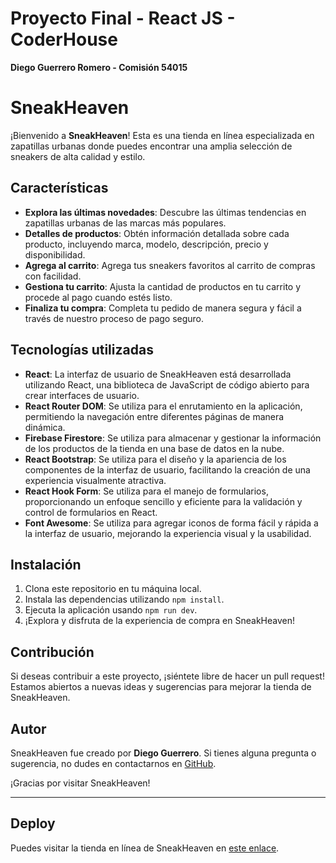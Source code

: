 # Proyecto Final - React JS - CoderHouse

**Diego Guerrero Romero - Comisión 54015**

# SneakHeaven

¡Bienvenido a **SneakHeaven**! Esta es una tienda en línea especializada en zapatillas urbanas donde puedes encontrar una amplia selección de sneakers de alta calidad y estilo.

## Características

- **Explora las últimas novedades**: Descubre las últimas tendencias en zapatillas urbanas de las marcas más populares.
- **Detalles de productos**: Obtén información detallada sobre cada producto, incluyendo marca, modelo, descripción, precio y disponibilidad.
- **Agrega al carrito**: Agrega tus sneakers favoritos al carrito de compras con facilidad.
- **Gestiona tu carrito**: Ajusta la cantidad de productos en tu carrito y procede al pago cuando estés listo.
- **Finaliza tu compra**: Completa tu pedido de manera segura y fácil a través de nuestro proceso de pago seguro.

## Tecnologías utilizadas

- **React**: La interfaz de usuario de SneakHeaven está desarrollada utilizando React, una biblioteca de JavaScript de código abierto para crear interfaces de usuario.
- **React Router DOM**: Se utiliza para el enrutamiento en la aplicación, permitiendo la navegación entre diferentes páginas de manera dinámica.
- **Firebase Firestore**: Se utiliza para almacenar y gestionar la información de los productos de la tienda en una base de datos en la nube.
- **React Bootstrap**: Se utiliza para el diseño y la apariencia de los componentes de la interfaz de usuario, facilitando la creación de una experiencia visualmente atractiva.
- **React Hook Form**: Se utiliza para el manejo de formularios, proporcionando un enfoque sencillo y eficiente para la validación y control de formularios en React.
- **Font Awesome**: Se utiliza para agregar iconos de forma fácil y rápida a la interfaz de usuario, mejorando la experiencia visual y la usabilidad.

## Instalación

1. Clona este repositorio en tu máquina local.
2. Instala las dependencias utilizando `npm install`.
3. Ejecuta la aplicación usando `npm run dev`.
4. ¡Explora y disfruta de la experiencia de compra en SneakHeaven!

## Contribución

Si deseas contribuir a este proyecto, ¡siéntete libre de hacer un pull request! Estamos abiertos a nuevas ideas y sugerencias para mejorar la tienda de SneakHeaven.

## Autor

SneakHeaven fue creado por **Diego Guerrero**. Si tienes alguna pregunta o sugerencia, no dudes en contactarnos en [GitHub](https://github.com/DiegoGR22).

¡Gracias por visitar SneakHeaven!

----------------------------------------------------------------

## Deploy

Puedes visitar la tienda en línea de SneakHeaven en [este enlace](https://proyecto-react-26zemri2e-diego-guerreros-projects.vercel.app/).
